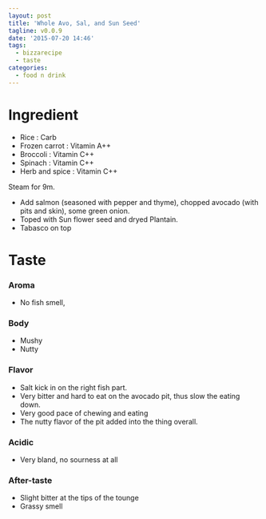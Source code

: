 ```yaml
---
layout: post
title: 'Whole Avo, Sal, and Sun Seed'
tagline: v0.0.9
date: '2015-07-20 14:46'
tags:
  - bizzarecipe
  - taste
categories:
  - food n drink
---
```


# Ingredient

+ Rice : Carb
+ Frozen carrot : Vitamin A++
+ Broccoli : Vitamin C++
+ Spinach : Vitamin C++
+ Herb and spice : Vitamin C++

 Steam for 9m.

+ Add salmon (seasoned with pepper and thyme), chopped avocado (with pits and skin), some green onion.
+ Toped with Sun flower seed and dryed Plantain.
+ Tabasco on top

# Taste

### Aroma

+ No fish smell,

### Body

+ Mushy
+ Nutty

### Flavor

+ Salt kick in on the right fish part.
+ Very bitter and hard to eat on the avocado pit, thus slow the eating down.
+ Very good pace of chewing and eating
+ The nutty flavor of the pit added into the thing overall.

### Acidic

+ Very bland, no sourness at all

### After-taste

+ Slight bitter at the tips of the tounge
+ Grassy smell
